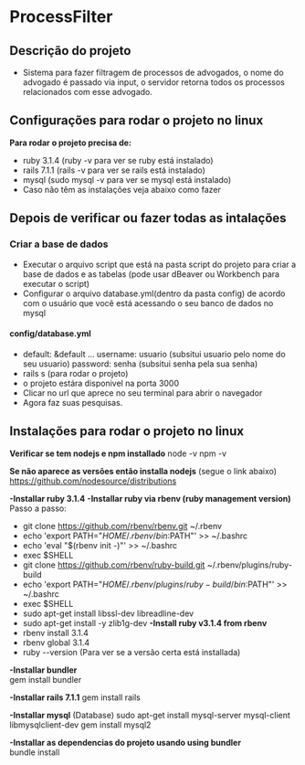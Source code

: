 # ProcessFilter
## Descrição do projeto
* Sistema para fazer filtragem de processos de advogados, o nome do advogado é passado via input, o servidor retorna todos os processos relacionados com esse advogado.

## Configurações para rodar o projeto no linux

**Para rodar o projeto precisa de:**  
* ruby 3.1.4  (ruby -v para ver se ruby está instalado)
* rails 7.1.1 (rails -v para ver se rails está instalado)
* mysql (sudo mysql -v para ver se mysql está instalado)
* Caso não têm as instalações veja abaixo como fazer

## Depois de verificar ou fazer todas as intalações

### Criar a base de dados
* Executar o arquivo script que está na pasta script do projeto para criar a base de dados e as tabelas (pode usar dBeaver ou Workbench para executar o script)
* Configurar o arquivo database.yml(dentro da pasta config) de acordo com o usuário que você está acessando o seu banco de dados no mysql
#### config/database.yml
* default: &default
  ...
  username: usuario (subsitui usuario pelo nome do seu usuario)
  password: senha (subsitui senha pela sua senha)
* rails s (para rodar o projeto)
* o projeto estára disponivel na porta 3000
* Clicar no url que aprece no seu terminal para abrir o navegador
* Agora faz suas pesquisas.


## Instalações para rodar o projeto no linux

**Verificar se tem nodejs e npm installado**
    node -v
    npm -v

**Se não aparece as versões então installa nodejs** (segue o link abaixo)
    https://github.com/nodesource/distributions

**-Installar ruby 3.1.4**
**-Installar ruby via rbenv (ruby management version)**  
Passo a passo:
* git clone https://github.com/rbenv/rbenv.git ~/.rbenv
* echo 'export PATH="$HOME/.rbenv/bin:$PATH"' >> ~/.bashrc
* echo 'eval "$(rbenv init -)"' >> ~/.bashrc
* exec $SHELL
* git clone https://github.com/rbenv/ruby-build.git ~/.rbenv/plugins/ruby-build
* echo 'export PATH="$HOME/.rbenv/plugins/ruby-build/bin:$PATH"' >> ~/.bashrc
* exec $SHELL
* sudo apt-get install libssl-dev libreadline-dev
* sudo apt-get install -y zlib1g-dev
**-Install ruby v3.1.4 from rbenv**    
* rbenv install 3.1.4
* rbenv global 3.1.4
* ruby --version (Para ver se a versão certa está installada)

**-Installar bundler**  
    gem install bundler

**-Installar rails 7.1.1** 
    gem install rails

**-Installar mysql**  (Database)
    sudo apt-get install mysql-server mysql-client libmysqlclient-dev
    gem install mysql2

**-Installar as dependencias do projeto usando using bundler**  
    bundle install
